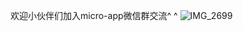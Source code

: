 
欢迎小伙伴们加入micro-app微信群交流^ ^
![IMG_2699](https://github.com/user-attachments/assets/e780246b-4d7a-4094-92fb-60ea68d951a7)




















